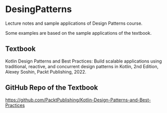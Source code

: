 # DesingPatterns

Lecture notes and sample applications of Design Patterns course.

Some examples are based on the sample applications of the textbook.

## Textbook

Kotlin Design Patterns and Best Practices: Build scalable applications using traditional, reactive, and concurrent design patterns in Kotlin, 2nd Edition, Alexey Soshin, Packt Publishing, 2022.

## GitHub Repo of the Textbook

https://github.com/PacktPublishing/Kotlin-Design-Patterns-and-Best-Practices
